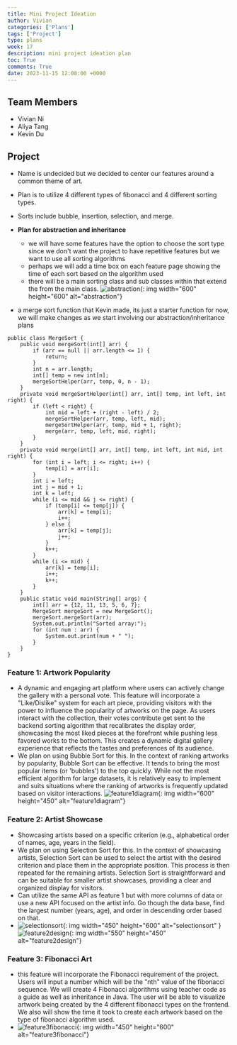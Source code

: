 ```yaml
---
title: Mini Project Ideation
author: Vivian
categories: ['Plans']
tags: ['Project']
type: plans
week: 17
description: mini project ideation plan
toc: True
comments: True
date: 2023-11-15 12:00:00 +0000
---
```


## Team Members
- Vivian Ni
- Aliya Tang
- Kevin Du

## Project
- Name is undecided but we decided to center our features around a common theme of art.
- Plan is to utilize 4 different types of fibonacci and 4 different sorting types. 
- Sorts include bubble, insertion, selection, and merge.
- **Plan for abstraction and inheritance**
    - we will have some features have the option to choose the sort type since we don't want the project to have repetitive features but we want to use all sorting algorithms
    - perhaps we will add a time box on each feature page showing the time of each sort based on the algorithm used
    - there will be a main sorting class and sub classes within that extend the from the main class. 
![abstraction](/assets/img/abstraction.png){: img width="600" height="600" alt="abstraction"}

- a merge sort function that Kevin made, its just a starter function for now, we will make changes as we start involving our abstraction/inheritance plans

```
public class MergeSort {
    public void mergeSort(int[] arr) {
        if (arr == null || arr.length <= 1) {
            return;
        }
        int n = arr.length;
        int[] temp = new int[n];
        mergeSortHelper(arr, temp, 0, n - 1);
    }
    private void mergeSortHelper(int[] arr, int[] temp, int left, int right) {
        if (left < right) {
            int mid = left + (right - left) / 2;
            mergeSortHelper(arr, temp, left, mid);
            mergeSortHelper(arr, temp, mid + 1, right);
            merge(arr, temp, left, mid, right);
        }
    }
    private void merge(int[] arr, int[] temp, int left, int mid, int right) {
        for (int i = left; i <= right; i++) {
            temp[i] = arr[i];
        }
        int i = left;
        int j = mid + 1;
        int k = left;
        while (i <= mid && j <= right) {
            if (temp[i] <= temp[j]) {
                arr[k] = temp[i];
                i++;
            } else {
                arr[k] = temp[j];
                j++;
            }
            k++;
        }
        while (i <= mid) {
            arr[k] = temp[i];
            i++;
            k++;
        }
    }
    public static void main(String[] args) {
        int[] arr = {12, 11, 13, 5, 6, 7};
        MergeSort mergeSort = new MergeSort();
        mergeSort.mergeSort(arr);
        System.out.println("Sorted array:");
        for (int num : arr) {
            System.out.print(num + " ");
        }
    }
}
```

### Feature 1: Artwork Popularity
- A dynamic and engaging art platform where users can actively change the gallery with a personal vote. This feature will incorporate a "Like/Dislike" system for each art piece, providing visitors with the power to influence the popularity of artworks on the page. As users interact with the collection, their votes contribute get sent to the backend sorting algorithm that recalibrates the display order, showcasing the most liked pieces at the forefront while pushing less favored works to the bottom. This creates a dynamic digital gallery experience that reflects the tastes and preferences of its audience.
- We plan on using Bubble Sort for this. In the context of ranking artworks by popularity, Bubble Sort can be effective. It tends to bring the most popular items (or 'bubbles') to the top quickly. While not the most efficient algorithm for large datasets, it is relatively easy to implement and suits situations where the ranking of artworks is frequently updated based on visitor interactions.
![feature1diagram](/assets/img/feature1diagram.png){: img width="600" height="450" alt="feature1diagram"}

### Feature 2: Artist Showcase
- Showcasing artists based on a specific criterion (e.g., alphabetical order of names, age, years in the field).
- We plan on using Selection Sort for this. In the context of showcasing artists, Selection Sort can be used to select the artist with the desired criterion and place them in the appropriate position. This process is then repeated for the remaining artists. Selection Sort is straightforward and can be suitable for smaller artist showcases, providing a clear and organized display for visitors.
- Can utilize the same API as feature 1 but with more columns of data or use a new API focused on the artist info. Go though the data base, find the largest number (years, age), and order in descending order based on that.
- ![selectionsort](/assets/img/selectionsort.png){: img width="450" height="600" alt="selectionsort" }
![feature2design](/assets/img/feature2design.png){: img width="550" height="450" alt="feature2design"}

### Feature 3: Fibonacci Art
- this feature will incorporate the Fibonacci requirement of the project. Users will input a number which will be the "nth" value of the fibonacci sequence. We will create 4 Fibonacci algorithms using teacher code as a guide as well as inheritance in Java. The user will be able to visualize artwork being created by the 4 different fibonacci types on the frontend. We also will show the time it took to create each artwork based on the type of fibonacci algorithm used.
- ![feature3fibonacci](/assets/img/feature3fibonacci.png){: img width="450" height="600" alt="feature3fibonacci"}











